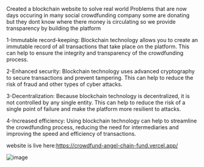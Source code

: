 Created a blockchain website 
to solve real world Problems that are now days occuring in many social crowdfunding company some are donating but they dont know where there money is circulating so we provide transparency by building the platform

1-Immutable record-keeping: Blockchain technology allows you to create an immutable record of all transactions that take place on the platform. This can help to ensure the integrity and transparency of the crowdfunding process.

2-Enhanced security: Blockchain technology uses advanced cryptography to secure transactions and prevent tampering. This can help to reduce the risk of fraud and other types of cyber attacks.

3-Decentralization: Because blockchain technology is decentralized, it is not controlled by any single entity. This can help to reduce the risk of a single point of failure and make the platform more resilient to attacks.

4-Increased efficiency: Using blockchain technology can help to streamline the crowdfunding process, reducing the need for intermediaries and improving the speed and efficiency of transactions.

website is live here:https://crowdfund-angel-chain-fund.vercel.app/ 



![image](https://user-images.githubusercontent.com/73377793/210238649-df89cb12-df37-4d13-99a5-504385007ef9.png)

